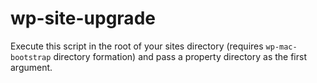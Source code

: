 # wp-site-upgrade
Execute this script in the root of your sites directory (requires `wp-mac-bootstrap` directory formation) and pass a property directory as the first argument.
